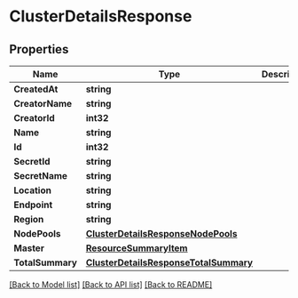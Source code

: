 # ClusterDetailsResponse

## Properties
Name | Type | Description | Notes
------------ | ------------- | ------------- | -------------
**CreatedAt** | **string** |  | [optional] 
**CreatorName** | **string** |  | [optional] 
**CreatorId** | **int32** |  | [optional] 
**Name** | **string** |  | [optional] 
**Id** | **int32** |  | [optional] 
**SecretId** | **string** |  | [optional] 
**SecretName** | **string** |  | [optional] 
**Location** | **string** |  | [optional] 
**Endpoint** | **string** |  | [optional] 
**Region** | **string** |  | [optional] 
**NodePools** | [**ClusterDetailsResponseNodePools**](ClusterDetailsResponse_nodePools.md) |  | [optional] 
**Master** | [**ResourceSummaryItem**](ResourceSummaryItem.md) |  | [optional] 
**TotalSummary** | [**ClusterDetailsResponseTotalSummary**](ClusterDetailsResponse_totalSummary.md) |  | [optional] 

[[Back to Model list]](../README.md#documentation-for-models) [[Back to API list]](../README.md#documentation-for-api-endpoints) [[Back to README]](../README.md)


